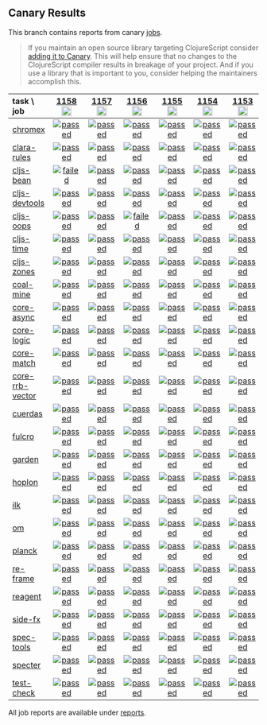 ## Canary Results

This branch contains reports from canary [jobs](https://github.com/cljs-oss/canary/tree/jobs).

> If you maintain an open source library targeting ClojureScript consider [adding it to Canary](https://github.com/cljs-oss/canary/tree/master#how-to-participate). This will help ensure that no changes to the ClojureScript compiler results in breakage of your project. And if you use a library that is important to you, consider helping the maintainers accomplish this.

[//]: # (begin_overview_table)

| task \ job | <a href="reports/2019/11/06/job-001158-1.10.592-df183704" title="job #1158&#xA;&#xA;job&#xA;&#xA;requested by BinaryAge Bot (@babot) on 2019-11-06T07:00:09Z">1158<br/><img width=20 height=20 src="https://avatars0.githubusercontent.com/u/1476765?v=4&s=60"></a> | <a href="reports/2019/11/05/job-001157-1.10.592-df183704" title="job #1157&#xA;&#xA;job&#xA;&#xA;requested by BinaryAge Bot (@babot) on 2019-11-05T07:00:08Z">1157<br/><img width=20 height=20 src="https://avatars0.githubusercontent.com/u/1476765?v=4&s=60"></a> | <a href="reports/2019/11/04/job-001156-1.10.655-f53f57f03" title="job #1156&#xA;&#xA;job -c mfikes -r patch-tender-2019-11-04T04&#xA;&#xA;requested by Mike Fikes (@mfikes) on 2019-11-04T14:24:01Z">1156<br/><img width=20 height=20 src="https://avatars1.githubusercontent.com/u/1723464?v=4&s=60"></a> | <a href="reports/2019/11/04/job-001155-1.10.592-df183704" title="job #1155&#xA;&#xA;job&#xA;&#xA;requested by BinaryAge Bot (@babot) on 2019-11-04T07:00:09Z">1155<br/><img width=20 height=20 src="https://avatars0.githubusercontent.com/u/1476765?v=4&s=60"></a> | <a href="reports/2019/11/04/job-001154-1.10.593-7de50caf6" title="job #1154&#xA;&#xA;job -c mfikes -r CLJS-3179&#xA;&#xA;requested by Mike Fikes (@mfikes) on 2019-11-04T02:46:33Z">1154<br/><img width=20 height=20 src="https://avatars1.githubusercontent.com/u/1723464?v=4&s=60"></a> | <a href="reports/2019/11/03/job-001153-1.10.590-6431e643" title="job #1153&#xA;&#xA;job&#xA;&#xA;requested by BinaryAge Bot (@babot) on 2019-11-03T07:00:08Z">1153<br/><img width=20 height=20 src="https://avatars0.githubusercontent.com/u/1476765?v=4&s=60"></a> | <a href="reports/2019/11/02/job-001152-1.10.589-95a406ac" title="job #1152&#xA;&#xA;job&#xA;&#xA;requested by BinaryAge Bot (@babot) on 2019-11-02T07:00:09Z">1152<br/><img width=20 height=20 src="https://avatars0.githubusercontent.com/u/1476765?v=4&s=60"></a> | <a href="reports/2019/11/01/job-001151-1.10.589-95a406ac" title="job #1151&#xA;&#xA;job&#xA;&#xA;requested by BinaryAge Bot (@babot) on 2019-11-01T07:00:09Z">1151<br/><img width=20 height=20 src="https://avatars0.githubusercontent.com/u/1476765?v=4&s=60"></a> | <a href="reports/2019/10/31/job-001150-1.10.585-5ad96a8b" title="job #1150&#xA;&#xA;job&#xA;&#xA;requested by BinaryAge Bot (@babot) on 2019-10-31T07:00:09Z">1150<br/><img width=20 height=20 src="https://avatars0.githubusercontent.com/u/1476765?v=4&s=60"></a> | <a href="reports/2019/10/30/job-001149-1.10.585-5ad96a8b" title="job #1149&#xA;&#xA;job&#xA;&#xA;requested by BinaryAge Bot (@babot) on 2019-10-30T07:00:10Z">1149<br/><img width=20 height=20 src="https://avatars0.githubusercontent.com/u/1476765?v=4&s=60"></a> |
| :--- | :---: | :---: | :---: | :---: | :---: | :---: | :---: | :---: | :---: | :---: |
| [chromex](https://github.com/binaryage/chromex) | <a href="reports/2019/11/06/job-001158-1.10.592-df183704#-chromex"><img title="passed" src="http://box.binaryage.com/s-passed.svg"><a> | <a href="reports/2019/11/05/job-001157-1.10.592-df183704#-chromex"><img title="passed" src="http://box.binaryage.com/s-passed.svg"><a> | <a href="reports/2019/11/04/job-001156-1.10.655-f53f57f03#-chromex"><img title="passed" src="http://box.binaryage.com/s-passed.svg"><a> | <a href="reports/2019/11/04/job-001155-1.10.592-df183704#-chromex"><img title="passed" src="http://box.binaryage.com/s-passed.svg"><a> | <a href="reports/2019/11/04/job-001154-1.10.593-7de50caf6#-chromex"><img title="passed" src="http://box.binaryage.com/s-passed.svg"><a> | <a href="reports/2019/11/03/job-001153-1.10.590-6431e643#-chromex"><img title="passed" src="http://box.binaryage.com/s-passed.svg"><a> | <a href="reports/2019/11/02/job-001152-1.10.589-95a406ac#-chromex"><img title="passed" src="http://box.binaryage.com/s-passed.svg"><a> | <a href="reports/2019/11/01/job-001151-1.10.589-95a406ac#-chromex"><img title="passed" src="http://box.binaryage.com/s-passed.svg"><a> | <a href="reports/2019/10/31/job-001150-1.10.585-5ad96a8b#-chromex"><img title="passed" src="http://box.binaryage.com/s-passed.svg"><a> | <a href="reports/2019/10/30/job-001149-1.10.585-5ad96a8b#-chromex"><img title="passed" src="http://box.binaryage.com/s-passed.svg"><a> |
| [clara-rules](https://github.com/cerner/clara-rules) | <a href="reports/2019/11/06/job-001158-1.10.592-df183704#-clara-rules"><img title="passed" src="http://box.binaryage.com/s-passed.svg"><a> | <a href="reports/2019/11/05/job-001157-1.10.592-df183704#-clara-rules"><img title="passed" src="http://box.binaryage.com/s-passed.svg"><a> | <a href="reports/2019/11/04/job-001156-1.10.655-f53f57f03#-clara-rules"><img title="passed" src="http://box.binaryage.com/s-passed.svg"><a> | <a href="reports/2019/11/04/job-001155-1.10.592-df183704#-clara-rules"><img title="passed" src="http://box.binaryage.com/s-passed.svg"><a> | <a href="reports/2019/11/04/job-001154-1.10.593-7de50caf6#-clara-rules"><img title="passed" src="http://box.binaryage.com/s-passed.svg"><a> | <a href="reports/2019/11/03/job-001153-1.10.590-6431e643#-clara-rules"><img title="passed" src="http://box.binaryage.com/s-passed.svg"><a> | <a href="reports/2019/11/02/job-001152-1.10.589-95a406ac#-clara-rules"><img title="passed" src="http://box.binaryage.com/s-passed.svg"><a> | <a href="reports/2019/11/01/job-001151-1.10.589-95a406ac#-clara-rules"><img title="passed" src="http://box.binaryage.com/s-passed.svg"><a> | <a href="reports/2019/10/31/job-001150-1.10.585-5ad96a8b#-clara-rules"><img title="unknown" src="http://box.binaryage.com/s-unknown.svg"><a> | <a href="reports/2019/10/30/job-001149-1.10.585-5ad96a8b#-clara-rules"><img title="unknown" src="http://box.binaryage.com/s-unknown.svg"><a> |
| [cljs-bean](https://github.com/mfikes/cljs-bean) | <a href="reports/2019/11/06/job-001158-1.10.592-df183704#-cljs-bean"><img title="failed" src="http://box.binaryage.com/s-failed.svg"><a> | <a href="reports/2019/11/05/job-001157-1.10.592-df183704#-cljs-bean"><img title="passed" src="http://box.binaryage.com/s-passed.svg"><a> | <a href="reports/2019/11/04/job-001156-1.10.655-f53f57f03#-cljs-bean"><img title="passed" src="http://box.binaryage.com/s-passed.svg"><a> | <a href="reports/2019/11/04/job-001155-1.10.592-df183704#-cljs-bean"><img title="passed" src="http://box.binaryage.com/s-passed.svg"><a> | <a href="reports/2019/11/04/job-001154-1.10.593-7de50caf6#-cljs-bean"><img title="passed" src="http://box.binaryage.com/s-passed.svg"><a> | <a href="reports/2019/11/03/job-001153-1.10.590-6431e643#-cljs-bean"><img title="passed" src="http://box.binaryage.com/s-passed.svg"><a> | <a href="reports/2019/11/02/job-001152-1.10.589-95a406ac#-cljs-bean"><img title="passed" src="http://box.binaryage.com/s-passed.svg"><a> | <a href="reports/2019/11/01/job-001151-1.10.589-95a406ac#-cljs-bean"><img title="passed" src="http://box.binaryage.com/s-passed.svg"><a> | <a href="reports/2019/10/31/job-001150-1.10.585-5ad96a8b#-cljs-bean"><img title="passed" src="http://box.binaryage.com/s-passed.svg"><a> | <a href="reports/2019/10/30/job-001149-1.10.585-5ad96a8b#-cljs-bean"><img title="passed" src="http://box.binaryage.com/s-passed.svg"><a> |
| [cljs-devtools](https://github.com/binaryage/cljs-devtools) | <a href="reports/2019/11/06/job-001158-1.10.592-df183704#-cljs-devtools"><img title="passed" src="http://box.binaryage.com/s-passed.svg"><a> | <a href="reports/2019/11/05/job-001157-1.10.592-df183704#-cljs-devtools"><img title="passed" src="http://box.binaryage.com/s-passed.svg"><a> | <a href="reports/2019/11/04/job-001156-1.10.655-f53f57f03#-cljs-devtools"><img title="passed" src="http://box.binaryage.com/s-passed.svg"><a> | <a href="reports/2019/11/04/job-001155-1.10.592-df183704#-cljs-devtools"><img title="passed" src="http://box.binaryage.com/s-passed.svg"><a> | <a href="reports/2019/11/04/job-001154-1.10.593-7de50caf6#-cljs-devtools"><img title="passed" src="http://box.binaryage.com/s-passed.svg"><a> | <a href="reports/2019/11/03/job-001153-1.10.590-6431e643#-cljs-devtools"><img title="passed" src="http://box.binaryage.com/s-passed.svg"><a> | <a href="reports/2019/11/02/job-001152-1.10.589-95a406ac#-cljs-devtools"><img title="passed" src="http://box.binaryage.com/s-passed.svg"><a> | <a href="reports/2019/11/01/job-001151-1.10.589-95a406ac#-cljs-devtools"><img title="passed" src="http://box.binaryage.com/s-passed.svg"><a> | <a href="reports/2019/10/31/job-001150-1.10.585-5ad96a8b#-cljs-devtools"><img title="passed" src="http://box.binaryage.com/s-passed.svg"><a> | <a href="reports/2019/10/30/job-001149-1.10.585-5ad96a8b#-cljs-devtools"><img title="passed" src="http://box.binaryage.com/s-passed.svg"><a> |
| [cljs-oops](https://github.com/binaryage/cljs-oops) | <a href="reports/2019/11/06/job-001158-1.10.592-df183704#-cljs-oops"><img title="passed" src="http://box.binaryage.com/s-passed.svg"><a> | <a href="reports/2019/11/05/job-001157-1.10.592-df183704#-cljs-oops"><img title="passed" src="http://box.binaryage.com/s-passed.svg"><a> | <a href="reports/2019/11/04/job-001156-1.10.655-f53f57f03#-cljs-oops"><img title="failed" src="http://box.binaryage.com/s-failed.svg"><a> | <a href="reports/2019/11/04/job-001155-1.10.592-df183704#-cljs-oops"><img title="passed" src="http://box.binaryage.com/s-passed.svg"><a> | <a href="reports/2019/11/04/job-001154-1.10.593-7de50caf6#-cljs-oops"><img title="passed" src="http://box.binaryage.com/s-passed.svg"><a> | <a href="reports/2019/11/03/job-001153-1.10.590-6431e643#-cljs-oops"><img title="passed" src="http://box.binaryage.com/s-passed.svg"><a> | <a href="reports/2019/11/02/job-001152-1.10.589-95a406ac#-cljs-oops"><img title="passed" src="http://box.binaryage.com/s-passed.svg"><a> | <a href="reports/2019/11/01/job-001151-1.10.589-95a406ac#-cljs-oops"><img title="passed" src="http://box.binaryage.com/s-passed.svg"><a> | <a href="reports/2019/10/31/job-001150-1.10.585-5ad96a8b#-cljs-oops"><img title="passed" src="http://box.binaryage.com/s-passed.svg"><a> | <a href="reports/2019/10/30/job-001149-1.10.585-5ad96a8b#-cljs-oops"><img title="passed" src="http://box.binaryage.com/s-passed.svg"><a> |
| [cljs-time](https://github.com/andrewmcveigh/cljs-time) | <a href="reports/2019/11/06/job-001158-1.10.592-df183704#-cljs-time"><img title="passed" src="http://box.binaryage.com/s-passed.svg"><a> | <a href="reports/2019/11/05/job-001157-1.10.592-df183704#-cljs-time"><img title="passed" src="http://box.binaryage.com/s-passed.svg"><a> | <a href="reports/2019/11/04/job-001156-1.10.655-f53f57f03#-cljs-time"><img title="passed" src="http://box.binaryage.com/s-passed.svg"><a> | <a href="reports/2019/11/04/job-001155-1.10.592-df183704#-cljs-time"><img title="passed" src="http://box.binaryage.com/s-passed.svg"><a> | <a href="reports/2019/11/04/job-001154-1.10.593-7de50caf6#-cljs-time"><img title="passed" src="http://box.binaryage.com/s-passed.svg"><a> | <a href="reports/2019/11/03/job-001153-1.10.590-6431e643#-cljs-time"><img title="passed" src="http://box.binaryage.com/s-passed.svg"><a> | <a href="reports/2019/11/02/job-001152-1.10.589-95a406ac#-cljs-time"><img title="passed" src="http://box.binaryage.com/s-passed.svg"><a> | <a href="reports/2019/11/01/job-001151-1.10.589-95a406ac#-cljs-time"><img title="passed" src="http://box.binaryage.com/s-passed.svg"><a> | <a href="reports/2019/10/31/job-001150-1.10.585-5ad96a8b#-cljs-time"><img title="unknown" src="http://box.binaryage.com/s-unknown.svg"><a> | <a href="reports/2019/10/30/job-001149-1.10.585-5ad96a8b#-cljs-time"><img title="unknown" src="http://box.binaryage.com/s-unknown.svg"><a> |
| [cljs-zones](https://github.com/binaryage/cljs-zones) | <a href="reports/2019/11/06/job-001158-1.10.592-df183704#-cljs-zones"><img title="passed" src="http://box.binaryage.com/s-passed.svg"><a> | <a href="reports/2019/11/05/job-001157-1.10.592-df183704#-cljs-zones"><img title="passed" src="http://box.binaryage.com/s-passed.svg"><a> | <a href="reports/2019/11/04/job-001156-1.10.655-f53f57f03#-cljs-zones"><img title="passed" src="http://box.binaryage.com/s-passed.svg"><a> | <a href="reports/2019/11/04/job-001155-1.10.592-df183704#-cljs-zones"><img title="passed" src="http://box.binaryage.com/s-passed.svg"><a> | <a href="reports/2019/11/04/job-001154-1.10.593-7de50caf6#-cljs-zones"><img title="passed" src="http://box.binaryage.com/s-passed.svg"><a> | <a href="reports/2019/11/03/job-001153-1.10.590-6431e643#-cljs-zones"><img title="passed" src="http://box.binaryage.com/s-passed.svg"><a> | <a href="reports/2019/11/02/job-001152-1.10.589-95a406ac#-cljs-zones"><img title="passed" src="http://box.binaryage.com/s-passed.svg"><a> | <a href="reports/2019/11/01/job-001151-1.10.589-95a406ac#-cljs-zones"><img title="passed" src="http://box.binaryage.com/s-passed.svg"><a> | <a href="reports/2019/10/31/job-001150-1.10.585-5ad96a8b#-cljs-zones"><img title="passed" src="http://box.binaryage.com/s-passed.svg"><a> | <a href="reports/2019/10/30/job-001149-1.10.585-5ad96a8b#-cljs-zones"><img title="passed" src="http://box.binaryage.com/s-passed.svg"><a> |
| [coal-mine](https://github.com/mfikes/coal-mine) | <a href="reports/2019/11/06/job-001158-1.10.592-df183704#-coal-mine"><img title="passed" src="http://box.binaryage.com/s-passed.svg"><a> | <a href="reports/2019/11/05/job-001157-1.10.592-df183704#-coal-mine"><img title="passed" src="http://box.binaryage.com/s-passed.svg"><a> | <a href="reports/2019/11/04/job-001156-1.10.655-f53f57f03#-coal-mine"><img title="passed" src="http://box.binaryage.com/s-passed.svg"><a> | <a href="reports/2019/11/04/job-001155-1.10.592-df183704#-coal-mine"><img title="passed" src="http://box.binaryage.com/s-passed.svg"><a> | <a href="reports/2019/11/04/job-001154-1.10.593-7de50caf6#-coal-mine"><img title="passed" src="http://box.binaryage.com/s-passed.svg"><a> | <a href="reports/2019/11/03/job-001153-1.10.590-6431e643#-coal-mine"><img title="passed" src="http://box.binaryage.com/s-passed.svg"><a> | <a href="reports/2019/11/02/job-001152-1.10.589-95a406ac#-coal-mine"><img title="passed" src="http://box.binaryage.com/s-passed.svg"><a> | <a href="reports/2019/11/01/job-001151-1.10.589-95a406ac#-coal-mine"><img title="passed" src="http://box.binaryage.com/s-passed.svg"><a> | <a href="reports/2019/10/31/job-001150-1.10.585-5ad96a8b#-coal-mine"><img title="passed" src="http://box.binaryage.com/s-passed.svg"><a> | <a href="reports/2019/10/30/job-001149-1.10.585-5ad96a8b#-coal-mine"><img title="passed" src="http://box.binaryage.com/s-passed.svg"><a> |
| [core-async](https://github.com/clojure/core.async) | <a href="reports/2019/11/06/job-001158-1.10.592-df183704#-core-async"><img title="passed" src="http://box.binaryage.com/s-passed.svg"><a> | <a href="reports/2019/11/05/job-001157-1.10.592-df183704#-core-async"><img title="passed" src="http://box.binaryage.com/s-passed.svg"><a> | <a href="reports/2019/11/04/job-001156-1.10.655-f53f57f03#-core-async"><img title="passed" src="http://box.binaryage.com/s-passed.svg"><a> | <a href="reports/2019/11/04/job-001155-1.10.592-df183704#-core-async"><img title="passed" src="http://box.binaryage.com/s-passed.svg"><a> | <a href="reports/2019/11/04/job-001154-1.10.593-7de50caf6#-core-async"><img title="passed" src="http://box.binaryage.com/s-passed.svg"><a> | <a href="reports/2019/11/03/job-001153-1.10.590-6431e643#-core-async"><img title="passed" src="http://box.binaryage.com/s-passed.svg"><a> | <a href="reports/2019/11/02/job-001152-1.10.589-95a406ac#-core-async"><img title="passed" src="http://box.binaryage.com/s-passed.svg"><a> | <a href="reports/2019/11/01/job-001151-1.10.589-95a406ac#-core-async"><img title="passed" src="http://box.binaryage.com/s-passed.svg"><a> | <a href="reports/2019/10/31/job-001150-1.10.585-5ad96a8b#-core-async"><img title="unknown" src="http://box.binaryage.com/s-unknown.svg"><a> | <a href="reports/2019/10/30/job-001149-1.10.585-5ad96a8b#-core-async"><img title="unknown" src="http://box.binaryage.com/s-unknown.svg"><a> |
| [core-logic](https://github.com/clojure/core.logic) | <a href="reports/2019/11/06/job-001158-1.10.592-df183704#-core-logic"><img title="passed" src="http://box.binaryage.com/s-passed.svg"><a> | <a href="reports/2019/11/05/job-001157-1.10.592-df183704#-core-logic"><img title="passed" src="http://box.binaryage.com/s-passed.svg"><a> | <a href="reports/2019/11/04/job-001156-1.10.655-f53f57f03#-core-logic"><img title="passed" src="http://box.binaryage.com/s-passed.svg"><a> | <a href="reports/2019/11/04/job-001155-1.10.592-df183704#-core-logic"><img title="passed" src="http://box.binaryage.com/s-passed.svg"><a> | <a href="reports/2019/11/04/job-001154-1.10.593-7de50caf6#-core-logic"><img title="passed" src="http://box.binaryage.com/s-passed.svg"><a> | <a href="reports/2019/11/03/job-001153-1.10.590-6431e643#-core-logic"><img title="passed" src="http://box.binaryage.com/s-passed.svg"><a> | <a href="reports/2019/11/02/job-001152-1.10.589-95a406ac#-core-logic"><img title="passed" src="http://box.binaryage.com/s-passed.svg"><a> | <a href="reports/2019/11/01/job-001151-1.10.589-95a406ac#-core-logic"><img title="passed" src="http://box.binaryage.com/s-passed.svg"><a> | <a href="reports/2019/10/31/job-001150-1.10.585-5ad96a8b#-core-logic"><img title="unknown" src="http://box.binaryage.com/s-unknown.svg"><a> | <a href="reports/2019/10/30/job-001149-1.10.585-5ad96a8b#-core-logic"><img title="unknown" src="http://box.binaryage.com/s-unknown.svg"><a> |
| [core-match](https://github.com/clojure/core.match) | <a href="reports/2019/11/06/job-001158-1.10.592-df183704#-core-match"><img title="passed" src="http://box.binaryage.com/s-passed.svg"><a> | <a href="reports/2019/11/05/job-001157-1.10.592-df183704#-core-match"><img title="passed" src="http://box.binaryage.com/s-passed.svg"><a> | <a href="reports/2019/11/04/job-001156-1.10.655-f53f57f03#-core-match"><img title="passed" src="http://box.binaryage.com/s-passed.svg"><a> | <a href="reports/2019/11/04/job-001155-1.10.592-df183704#-core-match"><img title="passed" src="http://box.binaryage.com/s-passed.svg"><a> | <a href="reports/2019/11/04/job-001154-1.10.593-7de50caf6#-core-match"><img title="passed" src="http://box.binaryage.com/s-passed.svg"><a> | <a href="reports/2019/11/03/job-001153-1.10.590-6431e643#-core-match"><img title="passed" src="http://box.binaryage.com/s-passed.svg"><a> | <a href="reports/2019/11/02/job-001152-1.10.589-95a406ac#-core-match"><img title="passed" src="http://box.binaryage.com/s-passed.svg"><a> | <a href="reports/2019/11/01/job-001151-1.10.589-95a406ac#-core-match"><img title="passed" src="http://box.binaryage.com/s-passed.svg"><a> | <a href="reports/2019/10/31/job-001150-1.10.585-5ad96a8b#-core-match"><img title="unknown" src="http://box.binaryage.com/s-unknown.svg"><a> | <a href="reports/2019/10/30/job-001149-1.10.585-5ad96a8b#-core-match"><img title="unknown" src="http://box.binaryage.com/s-unknown.svg"><a> |
| [core-rrb-vector](https://github.com/clojure/core.rrb-vector) | <a href="reports/2019/11/06/job-001158-1.10.592-df183704#-core-rrb-vector"><img title="passed" src="http://box.binaryage.com/s-passed.svg"><a> | <a href="reports/2019/11/05/job-001157-1.10.592-df183704#-core-rrb-vector"><img title="passed" src="http://box.binaryage.com/s-passed.svg"><a> | <a href="reports/2019/11/04/job-001156-1.10.655-f53f57f03#-core-rrb-vector"><img title="passed" src="http://box.binaryage.com/s-passed.svg"><a> | <a href="reports/2019/11/04/job-001155-1.10.592-df183704#-core-rrb-vector"><img title="passed" src="http://box.binaryage.com/s-passed.svg"><a> | <a href="reports/2019/11/04/job-001154-1.10.593-7de50caf6#-core-rrb-vector"><img title="passed" src="http://box.binaryage.com/s-passed.svg"><a> | <a href="reports/2019/11/03/job-001153-1.10.590-6431e643#-core-rrb-vector"><img title="passed" src="http://box.binaryage.com/s-passed.svg"><a> | <a href="reports/2019/11/02/job-001152-1.10.589-95a406ac#-core-rrb-vector"><img title="passed" src="http://box.binaryage.com/s-passed.svg"><a> | <a href="reports/2019/11/01/job-001151-1.10.589-95a406ac#-core-rrb-vector"><img title="passed" src="http://box.binaryage.com/s-passed.svg"><a> | <a href="reports/2019/10/31/job-001150-1.10.585-5ad96a8b#-core-rrb-vector"><img title="unknown" src="http://box.binaryage.com/s-unknown.svg"><a> | <a href="reports/2019/10/30/job-001149-1.10.585-5ad96a8b#-core-rrb-vector"><img title="unknown" src="http://box.binaryage.com/s-unknown.svg"><a> |
| [cuerdas](https://github.com/funcool/cuerdas) | <a href="reports/2019/11/06/job-001158-1.10.592-df183704#-cuerdas"><img title="passed" src="http://box.binaryage.com/s-passed.svg"><a> | <a href="reports/2019/11/05/job-001157-1.10.592-df183704#-cuerdas"><img title="passed" src="http://box.binaryage.com/s-passed.svg"><a> | <a href="reports/2019/11/04/job-001156-1.10.655-f53f57f03#-cuerdas"><img title="passed" src="http://box.binaryage.com/s-passed.svg"><a> | <a href="reports/2019/11/04/job-001155-1.10.592-df183704#-cuerdas"><img title="passed" src="http://box.binaryage.com/s-passed.svg"><a> | <a href="reports/2019/11/04/job-001154-1.10.593-7de50caf6#-cuerdas"><img title="passed" src="http://box.binaryage.com/s-passed.svg"><a> | <a href="reports/2019/11/03/job-001153-1.10.590-6431e643#-cuerdas"><img title="passed" src="http://box.binaryage.com/s-passed.svg"><a> | <a href="reports/2019/11/02/job-001152-1.10.589-95a406ac#-cuerdas"><img title="passed" src="http://box.binaryage.com/s-passed.svg"><a> | <a href="reports/2019/11/01/job-001151-1.10.589-95a406ac#-cuerdas"><img title="passed" src="http://box.binaryage.com/s-passed.svg"><a> | <a href="reports/2019/10/31/job-001150-1.10.585-5ad96a8b#-cuerdas"><img title="unknown" src="http://box.binaryage.com/s-unknown.svg"><a> | <a href="reports/2019/10/30/job-001149-1.10.585-5ad96a8b#-cuerdas"><img title="unknown" src="http://box.binaryage.com/s-unknown.svg"><a> |
| [fulcro](https://github.com/fulcrologic/fulcro) | <a href="reports/2019/11/06/job-001158-1.10.592-df183704#-fulcro"><img title="passed" src="http://box.binaryage.com/s-passed.svg"><a> | <a href="reports/2019/11/05/job-001157-1.10.592-df183704#-fulcro"><img title="passed" src="http://box.binaryage.com/s-passed.svg"><a> | <a href="reports/2019/11/04/job-001156-1.10.655-f53f57f03#-fulcro"><img title="passed" src="http://box.binaryage.com/s-passed.svg"><a> | <a href="reports/2019/11/04/job-001155-1.10.592-df183704#-fulcro"><img title="passed" src="http://box.binaryage.com/s-passed.svg"><a> | <a href="reports/2019/11/04/job-001154-1.10.593-7de50caf6#-fulcro"><img title="passed" src="http://box.binaryage.com/s-passed.svg"><a> | <a href="reports/2019/11/03/job-001153-1.10.590-6431e643#-fulcro"><img title="passed" src="http://box.binaryage.com/s-passed.svg"><a> | <a href="reports/2019/11/02/job-001152-1.10.589-95a406ac#-fulcro"><img title="passed" src="http://box.binaryage.com/s-passed.svg"><a> | <a href="reports/2019/11/01/job-001151-1.10.589-95a406ac#-fulcro"><img title="failed" src="http://box.binaryage.com/s-failed.svg"><a> | <a href="reports/2019/10/31/job-001150-1.10.585-5ad96a8b#-fulcro"><img title="unknown" src="http://box.binaryage.com/s-unknown.svg"><a> | <a href="reports/2019/10/30/job-001149-1.10.585-5ad96a8b#-fulcro"><img title="unknown" src="http://box.binaryage.com/s-unknown.svg"><a> |
| [garden](https://github.com/noprompt/garden) | <a href="reports/2019/11/06/job-001158-1.10.592-df183704#-garden"><img title="passed" src="http://box.binaryage.com/s-passed.svg"><a> | <a href="reports/2019/11/05/job-001157-1.10.592-df183704#-garden"><img title="passed" src="http://box.binaryage.com/s-passed.svg"><a> | <a href="reports/2019/11/04/job-001156-1.10.655-f53f57f03#-garden"><img title="passed" src="http://box.binaryage.com/s-passed.svg"><a> | <a href="reports/2019/11/04/job-001155-1.10.592-df183704#-garden"><img title="passed" src="http://box.binaryage.com/s-passed.svg"><a> | <a href="reports/2019/11/04/job-001154-1.10.593-7de50caf6#-garden"><img title="passed" src="http://box.binaryage.com/s-passed.svg"><a> | <a href="reports/2019/11/03/job-001153-1.10.590-6431e643#-garden"><img title="passed" src="http://box.binaryage.com/s-passed.svg"><a> | <a href="reports/2019/11/02/job-001152-1.10.589-95a406ac#-garden"><img title="passed" src="http://box.binaryage.com/s-passed.svg"><a> | <a href="reports/2019/11/01/job-001151-1.10.589-95a406ac#-garden"><img title="passed" src="http://box.binaryage.com/s-passed.svg"><a> | <a href="reports/2019/10/31/job-001150-1.10.585-5ad96a8b#-garden"><img title="unknown" src="http://box.binaryage.com/s-unknown.svg"><a> | <a href="reports/2019/10/30/job-001149-1.10.585-5ad96a8b#-garden"><img title="unknown" src="http://box.binaryage.com/s-unknown.svg"><a> |
| [hoplon](https://github.com/hoplon/hoplon) | <a href="reports/2019/11/06/job-001158-1.10.592-df183704#-hoplon"><img title="passed" src="http://box.binaryage.com/s-passed.svg"><a> | <a href="reports/2019/11/05/job-001157-1.10.592-df183704#-hoplon"><img title="passed" src="http://box.binaryage.com/s-passed.svg"><a> | <a href="reports/2019/11/04/job-001156-1.10.655-f53f57f03#-hoplon"><img title="passed" src="http://box.binaryage.com/s-passed.svg"><a> | <a href="reports/2019/11/04/job-001155-1.10.592-df183704#-hoplon"><img title="passed" src="http://box.binaryage.com/s-passed.svg"><a> | <a href="reports/2019/11/04/job-001154-1.10.593-7de50caf6#-hoplon"><img title="passed" src="http://box.binaryage.com/s-passed.svg"><a> | <a href="reports/2019/11/03/job-001153-1.10.590-6431e643#-hoplon"><img title="passed" src="http://box.binaryage.com/s-passed.svg"><a> | <a href="reports/2019/11/02/job-001152-1.10.589-95a406ac#-hoplon"><img title="passed" src="http://box.binaryage.com/s-passed.svg"><a> | <a href="reports/2019/11/01/job-001151-1.10.589-95a406ac#-hoplon"><img title="passed" src="http://box.binaryage.com/s-passed.svg"><a> | <a href="reports/2019/10/31/job-001150-1.10.585-5ad96a8b#-hoplon"><img title="unknown" src="http://box.binaryage.com/s-unknown.svg"><a> | <a href="reports/2019/10/30/job-001149-1.10.585-5ad96a8b#-hoplon"><img title="unknown" src="http://box.binaryage.com/s-unknown.svg"><a> |
| [ilk](https://github.com/mfikes/ilk) | <a href="reports/2019/11/06/job-001158-1.10.592-df183704#-ilk"><img title="passed" src="http://box.binaryage.com/s-passed.svg"><a> | <a href="reports/2019/11/05/job-001157-1.10.592-df183704#-ilk"><img title="passed" src="http://box.binaryage.com/s-passed.svg"><a> | <a href="reports/2019/11/04/job-001156-1.10.655-f53f57f03#-ilk"><img title="passed" src="http://box.binaryage.com/s-passed.svg"><a> | <a href="reports/2019/11/04/job-001155-1.10.592-df183704#-ilk"><img title="passed" src="http://box.binaryage.com/s-passed.svg"><a> | <a href="reports/2019/11/04/job-001154-1.10.593-7de50caf6#-ilk"><img title="passed" src="http://box.binaryage.com/s-passed.svg"><a> | <a href="reports/2019/11/03/job-001153-1.10.590-6431e643#-ilk"><img title="passed" src="http://box.binaryage.com/s-passed.svg"><a> | <a href="reports/2019/11/02/job-001152-1.10.589-95a406ac#-ilk"><img title="passed" src="http://box.binaryage.com/s-passed.svg"><a> | <a href="reports/2019/11/01/job-001151-1.10.589-95a406ac#-ilk"><img title="passed" src="http://box.binaryage.com/s-passed.svg"><a> | <a href="reports/2019/10/31/job-001150-1.10.585-5ad96a8b#-ilk"><img title="passed" src="http://box.binaryage.com/s-passed.svg"><a> | <a href="reports/2019/10/30/job-001149-1.10.585-5ad96a8b#-ilk"><img title="passed" src="http://box.binaryage.com/s-passed.svg"><a> |
| [om](https://github.com/omcljs/om) | <a href="reports/2019/11/06/job-001158-1.10.592-df183704#-om"><img title="passed" src="http://box.binaryage.com/s-passed.svg"><a> | <a href="reports/2019/11/05/job-001157-1.10.592-df183704#-om"><img title="passed" src="http://box.binaryage.com/s-passed.svg"><a> | <a href="reports/2019/11/04/job-001156-1.10.655-f53f57f03#-om"><img title="passed" src="http://box.binaryage.com/s-passed.svg"><a> | <a href="reports/2019/11/04/job-001155-1.10.592-df183704#-om"><img title="passed" src="http://box.binaryage.com/s-passed.svg"><a> | <a href="reports/2019/11/04/job-001154-1.10.593-7de50caf6#-om"><img title="passed" src="http://box.binaryage.com/s-passed.svg"><a> | <a href="reports/2019/11/03/job-001153-1.10.590-6431e643#-om"><img title="passed" src="http://box.binaryage.com/s-passed.svg"><a> | <a href="reports/2019/11/02/job-001152-1.10.589-95a406ac#-om"><img title="passed" src="http://box.binaryage.com/s-passed.svg"><a> | <a href="reports/2019/11/01/job-001151-1.10.589-95a406ac#-om"><img title="passed" src="http://box.binaryage.com/s-passed.svg"><a> | <a href="reports/2019/10/31/job-001150-1.10.585-5ad96a8b#-om"><img title="unknown" src="http://box.binaryage.com/s-unknown.svg"><a> | <a href="reports/2019/10/30/job-001149-1.10.585-5ad96a8b#-om"><img title="unknown" src="http://box.binaryage.com/s-unknown.svg"><a> |
| [planck](https://github.com/planck-repl/planck) | <a href="reports/2019/11/06/job-001158-1.10.592-df183704#-planck"><img title="passed" src="http://box.binaryage.com/s-passed.svg"><a> | <a href="reports/2019/11/05/job-001157-1.10.592-df183704#-planck"><img title="passed" src="http://box.binaryage.com/s-passed.svg"><a> | <a href="reports/2019/11/04/job-001156-1.10.655-f53f57f03#-planck"><img title="passed" src="http://box.binaryage.com/s-passed.svg"><a> | <a href="reports/2019/11/04/job-001155-1.10.592-df183704#-planck"><img title="passed" src="http://box.binaryage.com/s-passed.svg"><a> | <a href="reports/2019/11/04/job-001154-1.10.593-7de50caf6#-planck"><img title="passed" src="http://box.binaryage.com/s-passed.svg"><a> | <a href="reports/2019/11/03/job-001153-1.10.590-6431e643#-planck"><img title="passed" src="http://box.binaryage.com/s-passed.svg"><a> | <a href="reports/2019/11/02/job-001152-1.10.589-95a406ac#-planck"><img title="passed" src="http://box.binaryage.com/s-passed.svg"><a> | <a href="reports/2019/11/01/job-001151-1.10.589-95a406ac#-planck"><img title="passed" src="http://box.binaryage.com/s-passed.svg"><a> | <a href="reports/2019/10/31/job-001150-1.10.585-5ad96a8b#-planck"><img title="unknown" src="http://box.binaryage.com/s-unknown.svg"><a> | <a href="reports/2019/10/30/job-001149-1.10.585-5ad96a8b#-planck"><img title="unknown" src="http://box.binaryage.com/s-unknown.svg"><a> |
| [re-frame](https://github.com/Day8/re-frame) | <a href="reports/2019/11/06/job-001158-1.10.592-df183704#-re-frame"><img title="passed" src="http://box.binaryage.com/s-passed.svg"><a> | <a href="reports/2019/11/05/job-001157-1.10.592-df183704#-re-frame"><img title="passed" src="http://box.binaryage.com/s-passed.svg"><a> | <a href="reports/2019/11/04/job-001156-1.10.655-f53f57f03#-re-frame"><img title="passed" src="http://box.binaryage.com/s-passed.svg"><a> | <a href="reports/2019/11/04/job-001155-1.10.592-df183704#-re-frame"><img title="passed" src="http://box.binaryage.com/s-passed.svg"><a> | <a href="reports/2019/11/04/job-001154-1.10.593-7de50caf6#-re-frame"><img title="passed" src="http://box.binaryage.com/s-passed.svg"><a> | <a href="reports/2019/11/03/job-001153-1.10.590-6431e643#-re-frame"><img title="passed" src="http://box.binaryage.com/s-passed.svg"><a> | <a href="reports/2019/11/02/job-001152-1.10.589-95a406ac#-re-frame"><img title="passed" src="http://box.binaryage.com/s-passed.svg"><a> | <a href="reports/2019/11/01/job-001151-1.10.589-95a406ac#-re-frame"><img title="passed" src="http://box.binaryage.com/s-passed.svg"><a> | <a href="reports/2019/10/31/job-001150-1.10.585-5ad96a8b#-re-frame"><img title="unknown" src="http://box.binaryage.com/s-unknown.svg"><a> | <a href="reports/2019/10/30/job-001149-1.10.585-5ad96a8b#-re-frame"><img title="unknown" src="http://box.binaryage.com/s-unknown.svg"><a> |
| [reagent](https://github.com/reagent-project/reagent) | <a href="reports/2019/11/06/job-001158-1.10.592-df183704#-reagent"><img title="passed" src="http://box.binaryage.com/s-passed.svg"><a> | <a href="reports/2019/11/05/job-001157-1.10.592-df183704#-reagent"><img title="passed" src="http://box.binaryage.com/s-passed.svg"><a> | <a href="reports/2019/11/04/job-001156-1.10.655-f53f57f03#-reagent"><img title="passed" src="http://box.binaryage.com/s-passed.svg"><a> | <a href="reports/2019/11/04/job-001155-1.10.592-df183704#-reagent"><img title="passed" src="http://box.binaryage.com/s-passed.svg"><a> | <a href="reports/2019/11/04/job-001154-1.10.593-7de50caf6#-reagent"><img title="passed" src="http://box.binaryage.com/s-passed.svg"><a> | <a href="reports/2019/11/03/job-001153-1.10.590-6431e643#-reagent"><img title="passed" src="http://box.binaryage.com/s-passed.svg"><a> | <a href="reports/2019/11/02/job-001152-1.10.589-95a406ac#-reagent"><img title="passed" src="http://box.binaryage.com/s-passed.svg"><a> | <a href="reports/2019/11/01/job-001151-1.10.589-95a406ac#-reagent"><img title="failed" src="http://box.binaryage.com/s-failed.svg"><a> | <a href="reports/2019/10/31/job-001150-1.10.585-5ad96a8b#-reagent"><img title="unknown" src="http://box.binaryage.com/s-unknown.svg"><a> | <a href="reports/2019/10/30/job-001149-1.10.585-5ad96a8b#-reagent"><img title="unknown" src="http://box.binaryage.com/s-unknown.svg"><a> |
| [side-fx](https://github.com/cljsrn/side-fx) | <a href="reports/2019/11/06/job-001158-1.10.592-df183704#-side-fx"><img title="passed" src="http://box.binaryage.com/s-passed.svg"><a> | <a href="reports/2019/11/05/job-001157-1.10.592-df183704#-side-fx"><img title="passed" src="http://box.binaryage.com/s-passed.svg"><a> | <a href="reports/2019/11/04/job-001156-1.10.655-f53f57f03#-side-fx"><img title="passed" src="http://box.binaryage.com/s-passed.svg"><a> | <a href="reports/2019/11/04/job-001155-1.10.592-df183704#-side-fx"><img title="passed" src="http://box.binaryage.com/s-passed.svg"><a> | <a href="reports/2019/11/04/job-001154-1.10.593-7de50caf6#-side-fx"><img title="passed" src="http://box.binaryage.com/s-passed.svg"><a> | <a href="reports/2019/11/03/job-001153-1.10.590-6431e643#-side-fx"><img title="passed" src="http://box.binaryage.com/s-passed.svg"><a> | <a href="reports/2019/11/02/job-001152-1.10.589-95a406ac#-side-fx"><img title="passed" src="http://box.binaryage.com/s-passed.svg"><a> | <a href="reports/2019/11/01/job-001151-1.10.589-95a406ac#-side-fx"><img title="passed" src="http://box.binaryage.com/s-passed.svg"><a> | <a href="reports/2019/10/31/job-001150-1.10.585-5ad96a8b#-side-fx"><img title="unknown" src="http://box.binaryage.com/s-unknown.svg"><a> | <a href="reports/2019/10/30/job-001149-1.10.585-5ad96a8b#-side-fx"><img title="unknown" src="http://box.binaryage.com/s-unknown.svg"><a> |
| [spec-tools](https://github.com/metosin/spec-tools) | <a href="reports/2019/11/06/job-001158-1.10.592-df183704#-spec-tools"><img title="passed" src="http://box.binaryage.com/s-passed.svg"><a> | <a href="reports/2019/11/05/job-001157-1.10.592-df183704#-spec-tools"><img title="passed" src="http://box.binaryage.com/s-passed.svg"><a> | <a href="reports/2019/11/04/job-001156-1.10.655-f53f57f03#-spec-tools"><img title="passed" src="http://box.binaryage.com/s-passed.svg"><a> | <a href="reports/2019/11/04/job-001155-1.10.592-df183704#-spec-tools"><img title="passed" src="http://box.binaryage.com/s-passed.svg"><a> | <a href="reports/2019/11/04/job-001154-1.10.593-7de50caf6#-spec-tools"><img title="passed" src="http://box.binaryage.com/s-passed.svg"><a> | <a href="reports/2019/11/03/job-001153-1.10.590-6431e643#-spec-tools"><img title="passed" src="http://box.binaryage.com/s-passed.svg"><a> | <a href="reports/2019/11/02/job-001152-1.10.589-95a406ac#-spec-tools"><img title="passed" src="http://box.binaryage.com/s-passed.svg"><a> | <a href="reports/2019/11/01/job-001151-1.10.589-95a406ac#-spec-tools"><img title="passed" src="http://box.binaryage.com/s-passed.svg"><a> | <a href="reports/2019/10/31/job-001150-1.10.585-5ad96a8b#-spec-tools"><img title="unknown" src="http://box.binaryage.com/s-unknown.svg"><a> | <a href="reports/2019/10/30/job-001149-1.10.585-5ad96a8b#-spec-tools"><img title="unknown" src="http://box.binaryage.com/s-unknown.svg"><a> |
| [specter](https://github.com/nathanmarz/specter) | <a href="reports/2019/11/06/job-001158-1.10.592-df183704#-specter"><img title="passed" src="http://box.binaryage.com/s-passed.svg"><a> | <a href="reports/2019/11/05/job-001157-1.10.592-df183704#-specter"><img title="passed" src="http://box.binaryage.com/s-passed.svg"><a> | <a href="reports/2019/11/04/job-001156-1.10.655-f53f57f03#-specter"><img title="passed" src="http://box.binaryage.com/s-passed.svg"><a> | <a href="reports/2019/11/04/job-001155-1.10.592-df183704#-specter"><img title="passed" src="http://box.binaryage.com/s-passed.svg"><a> | <a href="reports/2019/11/04/job-001154-1.10.593-7de50caf6#-specter"><img title="passed" src="http://box.binaryage.com/s-passed.svg"><a> | <a href="reports/2019/11/03/job-001153-1.10.590-6431e643#-specter"><img title="passed" src="http://box.binaryage.com/s-passed.svg"><a> | <a href="reports/2019/11/02/job-001152-1.10.589-95a406ac#-specter"><img title="passed" src="http://box.binaryage.com/s-passed.svg"><a> | <a href="reports/2019/11/01/job-001151-1.10.589-95a406ac#-specter"><img title="passed" src="http://box.binaryage.com/s-passed.svg"><a> | <a href="reports/2019/10/31/job-001150-1.10.585-5ad96a8b#-specter"><img title="unknown" src="http://box.binaryage.com/s-unknown.svg"><a> | <a href="reports/2019/10/30/job-001149-1.10.585-5ad96a8b#-specter"><img title="unknown" src="http://box.binaryage.com/s-unknown.svg"><a> |
| [test-check](https://github.com/clojure/test.check) | <a href="reports/2019/11/06/job-001158-1.10.592-df183704#-test-check"><img title="passed" src="http://box.binaryage.com/s-passed.svg"><a> | <a href="reports/2019/11/05/job-001157-1.10.592-df183704#-test-check"><img title="passed" src="http://box.binaryage.com/s-passed.svg"><a> | <a href="reports/2019/11/04/job-001156-1.10.655-f53f57f03#-test-check"><img title="passed" src="http://box.binaryage.com/s-passed.svg"><a> | <a href="reports/2019/11/04/job-001155-1.10.592-df183704#-test-check"><img title="passed" src="http://box.binaryage.com/s-passed.svg"><a> | <a href="reports/2019/11/04/job-001154-1.10.593-7de50caf6#-test-check"><img title="passed" src="http://box.binaryage.com/s-passed.svg"><a> | <a href="reports/2019/11/03/job-001153-1.10.590-6431e643#-test-check"><img title="passed" src="http://box.binaryage.com/s-passed.svg"><a> | <a href="reports/2019/11/02/job-001152-1.10.589-95a406ac#-test-check"><img title="passed" src="http://box.binaryage.com/s-passed.svg"><a> | <a href="reports/2019/11/01/job-001151-1.10.589-95a406ac#-test-check"><img title="passed" src="http://box.binaryage.com/s-passed.svg"><a> | <a href="reports/2019/10/31/job-001150-1.10.585-5ad96a8b#-test-check"><img title="unknown" src="http://box.binaryage.com/s-unknown.svg"><a> | <a href="reports/2019/10/30/job-001149-1.10.585-5ad96a8b#-test-check"><img title="unknown" src="http://box.binaryage.com/s-unknown.svg"><a> |

[//]: # (end_overview_table)

All job reports are available under [reports](reports).
